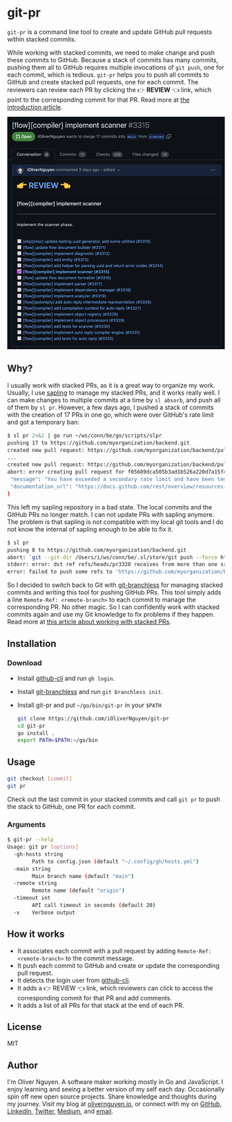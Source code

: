 # git-pr

`git-pr` is a command line tool to create and update GitHub pull requests within stacked commits.

While working with stacked commits, we need to make change and push these commits to GitHub. Because a stack of commits
has many commits, pushing them all to GitHub requires multiple invocations of `git push`, one for each commit, which is
tedious. `git-pr` helps you to push all commits to GitHub and create stacked pull requests, one for each commit. The
reviewers can review each PR by clicking the 👉 **REVIEW** 👈 link, which point to the corresponding commit for that
PR. Read more at [the introduction article](https://olivernguyen.io/w/stacked.prs).

![](1.png)

## Why?

I usually work with stacked PRs, as it is a great way to organize my work. Usually, I use
[sapling](https://olivernguyen.io/w/sapling/) to manage my stacked PRs, and it works really well. I can make changes
to multiple commits at a time by `sl absorb`, and push all of them by `sl pr`. However, a few days ago, I pushed a stack
of commits with the creation of 17 PRs in one go, which were over GitHub's rate limit and got a temporary ban:

```sh
$ sl pr 2>&1 | go run ~/ws/conn/be/go/scripts/slpr
pushing 17 to https://github.com/myorganization/backend.git
created new pull request: https://github.com/myorganization/backend/pull/3310
...
created new pull request: https://github.com/myorganization/backend/pull/3319
abort: error creating pull request for f05689dca505b3ad1b526a220d7a15f46b4a9511: {
 "message": "You have exceeded a secondary rate limit and have been temporarily blocked from content creation. Please retry your request again later.",
 "documentation_url": "https://docs.github.com/rest/overview/resources-in-the-rest-api#secondary-rate-limits"
}
```

This left my sapling repository in a bad state. The local commits and the GitHub PRs no longer match. I can not update
PRs with sapling anymore. The problem is that sapling is not compatible with my local git tools and I do not know the
internal of sapling enough to be able to fix it.

```sh
$ sl pr
pushing 8 to https://github.com/myorganization/backend.git
abort: `git --git-dir /Users/i/ws/conn/be/.sl/store/git push --force https://github.com/myorganization/backend.git 447c5d073cbadd4bcc251bf8bcd46d9ec4f728bd:refs/heads/pr3320 3f0d1e3103e5246e29806f44b87f4e9289749202:refs/heads/pr3320 7403ecce2590066177a23923bbd509598fe32781:refs/heads/pr3321 8750722250395b8d7e5a2e624a5c65a42ee817e0:refs/heads/pr3322 b543123ebadcca0b1de95293fd551752e1fa0c43:refs/heads/pr3323 263fde607355872bb47305168bf1907d673b0249:refs/heads/pr3324 5b590681dbe1394b7cae9a7d1e9f823205da3cc7:refs/heads/pr3325 17137b286aa5376615a77e58f3ef71bf02a3398f:refs/heads/pr3326` failed with exit code 1: stdout:
stderr: error: dst ref refs/heads/pr3320 receives from more than one src
error: failed to push some refs to 'https://github.com/myorganization/backend.git'
```

So I decided to switch back to Git with [git-branchless](https://github.com/arxanas/git-branchless) for managing stacked
commits and writing this tool for pushing GitHub PRs. This tool simply adds a line `Remote-Ref: <remote-branch>` to each
commit to manage the corresponding PR. No other magic. So I can confidently work with stacked commits again and use my
Git knowledge to fix problems if they happen. Read more at [this article about working with stacked
PRs](https://olivernguyen.io/w/stacked.prs).

## Installation

### Download

- Install [github-cli](https://cli.github.com/) and run `gh login`.
- Install [git-branchless](https://github.com/arxanas/git-branchless) and run `git branchless init`.
- Install git-pr and put `~/go/bin/git-pr` in your `$PATH`

  ```sh
  git clone https://github.com/iOliverNguyen/git-pr
  cd git-pr
  go install .
  export PATH=$PATH:~/go/bin
  ```

## Usage

```sh
git checkout [commit]
git pr
```

Check out the last commit in your stacked commits and call `git pr` to push the stack to GitHub, one PR for each commit.

### Arguments

```sh
$ git-pr --help
Usage: git pr [options]
  -gh-hosts string
    	Path to config.json (default "~/.config/gh/hosts.yml")
  -main string
    	Main branch name (default "main")
  -remote string
    	Remote name (default "origin")
  -timeout int
    	API call timeout in seconds (default 20)
  -v	Verbose output
```

## How it works

- It associates each commit with a pull request by adding `Remote-Ref: <remote-branch>` to the commit message.
- It push each commit to GitHub and create or update the corresponding pull request.
- It detects the login user from [github-cli](https://cli.github.com/).
- It adds a 👉 REVIEW 👈 link, which reviewers can click to access the corresponding commit for that PR and add comments.
- It adds a list of all PRs for that stack at the end of each PR.

## License

MIT

## Author

I'm Oliver Nguyen. A software maker working mostly in Go and JavaScript. I enjoy learning and seeing a better version of my self each
day. Occasionally spin off new open source projects. Share knowledge and thoughts during my journey. Visit my blog at
[olivernguyen.io](https://olivernguyen.io), or connect with my on [GitHub](iOliverNguyen),
[LinkedIn](https://www.linkedin.com/in/iOliverNguyen/), [Twitter](https://twitter.com/_OliverNguyen),
[Medium](https://iOliverNguyen.medium.com/), and [email](iOliverNguyen@gmail.com).
